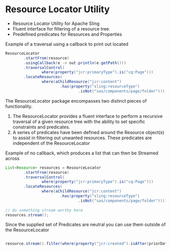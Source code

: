# Resource Locator Utility

* Resource Locator Utility for Apache Sling 
* Fluent interface for filtering of a resource tree.
* Predefined predicates for Resources and Properties

Example of a traversal using a callback to print out located 

```java
ResourceLocator
		.startFrom(resource)
		.usingCallback(e -> out.println(e.getPath()))
		.traversalControl(
				where(property("jcr:primaryType").is("cq:Page")))
		.locateResources(
				where(aChildResource("jcr:content")
						.has(property("sling:resourceType")
								.isNot("sas/components/page/folder"))));
```

The ResourceLocator package encompasses two distinct pieces of functionality. 

1. The ResourceLocator provides a fluent interface to perform a recursive traversal of a given resource tree with the ability to set specific constraints and predicates.
2. A series of predicates have been defined around the Resource object(s) to assist in filtering out unwanted resources. These predicates are independent of the ResourceLocator

Example of no callback, which produces a list that can then be Streamed across

```java
List<Resource> resources = ResourceLocator
		.startFrom(resource)
		.traversalControl(
				where(property("jcr:primaryType").is("cq:Page")))
		.locateResources(
				where(aChildResource("jcr:content")
						.has(property("sling:resourceType")
								.isNot("sas/components/page/folder"))));
								
// do something stream worthy here								
resources.stream();

```

Since the supplied set of Predicates are neutral you can use them outside of the ResourceLocator

```java

resource.stream().filter(where(property("jcr:created").isAfter(priorDate)));

```
